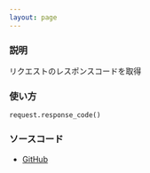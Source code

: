 ```yaml
---
layout: page
---
```


### 説明

リクエストのレスポンスコードを取得

### 使い方

    request.response_code()

### ソースコード

-   [GitHub](https://github.com/rails/rails/blob/984c3ef2775781d47efa9f541ce570daa2434a80/actionpack/lib/action_dispatch/http/response.rb#L293)
